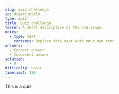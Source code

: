 ```yaml
---
slug: quiz-challenge
id: dcga4jjnbpl9
type: quiz
title: Quiz challenge
teaser: A short description of the challenge.
notes:
  - type: text
    contents: Replace this text with your own text
answers:
  - Correct answer
  - Incorrect answer
solution:
  - 0
difficulty: basic
timelimit: 180
---
```


This is a quiz
